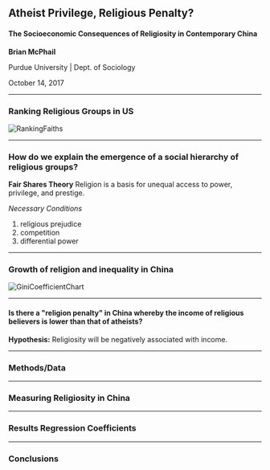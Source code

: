 ## Atheist Privilege, Religious Penalty?
#### The Socioeconomic Consequences of Religiosity in Contemporary China  

**Brian McPhail**

Purdue University | Dept. of Sociology



October 14, 2017


---
### Ranking Religious Groups in US
![RankingFaiths](images/spaghetti.jpg)




---
### How do we explain the emergence of a social hierarchy of religious groups?

**Fair Shares Theory**
Religion is a basis for unequal access to power, privilege, and prestige.

*Necessary Conditions*
1) religious prejudice
2) competition
3) differential power

---
### Growth of religion and inequality in China

![GiniCoefficientChart](images/spaghetti.jpg)


---
#### Is there a "religion penalty" in China whereby the income of religious believers is lower than that of atheists?

**Hypothesis:** Religiosity will be negatively associated with income.


---
### Methods/Data

---
### Measuring Religiosity in China

---
### Results Regression Coefficients


---
### Conclusions

